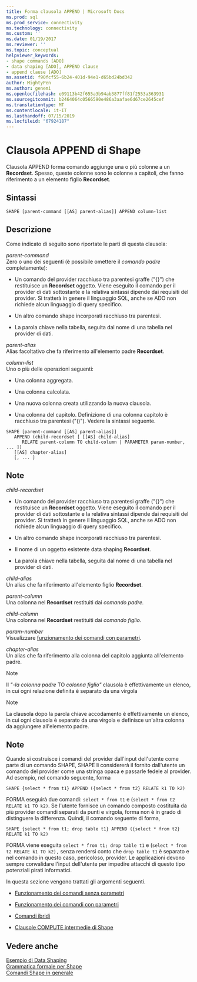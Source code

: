 ```yaml
---
title: Forma clausola APPEND | Microsoft Docs
ms.prod: sql
ms.prod_service: connectivity
ms.technology: connectivity
ms.custom: ''
ms.date: 01/19/2017
ms.reviewer: ''
ms.topic: conceptual
helpviewer_keywords:
- shape commands [ADO]
- data shaping [ADO], APPEND clause
- append clause [ADO]
ms.assetid: f90fcf55-6b24-401d-94e1-d65bd24bd342
author: MightyPen
ms.author: genemi
ms.openlocfilehash: e09113b42f655a3b94ab3877ff81f2553a363931
ms.sourcegitcommit: b2464064c0566590e486a3aafae6d67ce2645cef
ms.translationtype: MT
ms.contentlocale: it-IT
ms.lasthandoff: 07/15/2019
ms.locfileid: "67924187"
---
```

# <a name="shape-append-clause"></a>Clausola APPEND di Shape
Clausola APPEND forma comando aggiunge una o più colonne a un **Recordset**. Spesso, queste colonne sono le colonne a capitoli, che fanno riferimento a un elemento figlio **Recordset**.  
  
## <a name="syntax"></a>Sintassi  
  
```  
SHAPE [parent-command [[AS] parent-alias]] APPEND column-list  
```  
  
## <a name="description"></a>Descrizione  
 Come indicato di seguito sono riportate le parti di questa clausola:  
  
 *parent-command*  
 Zero o uno dei seguenti (è possibile omettere il *comando padre* completamente):  
  
-   Un comando del provider racchiuso tra parentesi graffe ("{}") che restituisce un **Recordset** oggetto. Viene eseguito il comando per il provider di dati sottostante e la relativa sintassi dipende dai requisiti del provider. Si tratterà in genere il linguaggio SQL, anche se ADO non richiede alcun linguaggio di query specifico.  
  
-   Un altro comando shape incorporati racchiuso tra parentesi.  
  
-   La parola chiave nella tabella, seguita dal nome di una tabella nel provider di dati.  
  
 *parent-alias*  
 Alias facoltativo che fa riferimento all'elemento padre **Recordset**.  
  
 *column-list*  
 Uno o più delle operazioni seguenti:  
  
-   Una colonna aggregata.  
  
-   Una colonna calcolata.  
  
-   Una nuova colonna creata utilizzando la nuova clausola.  
  
-   Una colonna del capitolo. Definizione di una colonna capitolo è racchiuso tra parentesi ("()"). Vedere la sintassi seguente.  
  
```  
SHAPE [parent-command [[AS] parent-alias]]  
   APPEND (child-recordset [ [[AS] child-alias]   
      RELATE parent-column TO child-column | PARAMETER param-number, ... ])  
   [[AS] chapter-alias]   
   [, ... ]  
```  
  
## <a name="remarks"></a>Note  
 *child-recordset*  
 -   Un comando del provider racchiuso tra parentesi graffe ("{}") che restituisce un **Recordset** oggetto. Viene eseguito il comando per il provider di dati sottostante e la relativa sintassi dipende dai requisiti del provider. Si tratterà in genere il linguaggio SQL, anche se ADO non richiede alcun linguaggio di query specifico.  
  
-   Un altro comando shape incorporati racchiuso tra parentesi.  
  
-   Il nome di un oggetto esistente data shaping **Recordset**.  
  
-   La parola chiave nella tabella, seguita dal nome di una tabella nel provider di dati.  
  
 *child-alias*  
 Un alias che fa riferimento all'elemento figlio **Recordset**.  
  
 *parent-column*  
 Una colonna nel **Recordset** restituiti dai *comando padre.*  
  
 *child-column*  
 Una colonna nel **Recordset** restituiti dai *comando figlio*.  
  
 *param-number*  
 Visualizzare [funzionamento dei comandi con parametri](../../../ado/guide/data/operation-of-parameterized-commands.md).  
  
 *chapter-alias*  
 Un alias che fa riferimento alla colonna del capitolo aggiunta all'elemento padre.  
  
> [!NOTE]
>  Il *"-la colonna padre* TO *colonna figlio"* clausola è effettivamente un elenco, in cui ogni relazione definita è separato da una virgola  
  
> [!NOTE]
>  La clausola dopo la parola chiave accodamento è effettivamente un elenco, in cui ogni clausola è separato da una virgola e definisce un'altra colonna da aggiungere all'elemento padre.  
  
## <a name="remarks"></a>Note  
 Quando si costruisce i comandi del provider dall'input dell'utente come parte di un comando SHAPE, SHAPE li considererà il fornito dall'utente un comando del provider come una stringa opaca e passarle fedele al provider. Ad esempio, nel comando seguente, forma  
  
```  
SHAPE {select * from t1} APPEND ({select * from t2} RELATE k1 TO k2)  
```  
  
 FORMA eseguirà due comandi: `select * from t1` e (`select * from t2 RELATE k1 TO k2)`. Se l'utente fornisce un comando composto costituita da più provider comandi separati da punti e virgola, forma non è in grado di distinguere la differenza. Quindi, il comando seguente di forma,  
  
```  
SHAPE {select * from t1; drop table t1} APPEND ({select * from t2} RELATE k1 TO k2)  
```  
  
 FORMA viene eseguita `select * from t1; drop table t1` e (`select * from t2 RELATE k1 TO k2),` senza rendersi conto che `drop table t1` è separato e nel comando in questo caso, pericoloso, provider. Le applicazioni devono sempre convalidare l'input dell'utente per impedire attacchi di questo tipo potenziali pirati informatici.  
  
 In questa sezione vengono trattati gli argomenti seguenti.  
  
-   [Funzionamento dei comandi senza parametri](../../../ado/guide/data/operation-of-non-parameterized-commands.md)  
  
-   [Funzionamento dei comandi con parametri](../../../ado/guide/data/operation-of-parameterized-commands.md)  
  
-   [Comandi ibridi](../../../ado/guide/data/hybrid-commands.md)  
  
-   [Clausole COMPUTE intermedie di Shape](../../../ado/guide/data/intervening-shape-compute-clauses.md)  
  
## <a name="see-also"></a>Vedere anche  
 [Esempio di Data Shaping](../../../ado/guide/data/data-shaping-example.md)   
 [Grammatica formale per Shape](../../../ado/guide/data/formal-shape-grammar.md)   
 [Comandi Shape in generale](../../../ado/guide/data/shape-commands-in-general.md)
